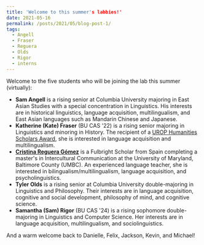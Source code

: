 ```yaml
---
title: 'Welcome to this summer's labbies!'
date: 2021-05-16
permalink: /posts/2021/05/blog-post-1/
tags:
  - Angell
  - Fraser
  - Reguera
  - Olds
  - Rigor
  - interns
---
```


Welcome to the five students who will be joining the lab this summer (virtually):
<ul>
 	<li><b>Sam Angell</b> is a rising senior at Columbia University majoring in East Asian Studies with a special concentration in Linguistics. His interests are in historical linguistics, language acquisition, multilingualism, and East Asian languages such as Mandarin Chinese and Japanese.</li>
 	<li><b>Katherine (Kate) Fraser</b> (BU CAS '22) is a rising senior majoring in Linguistics and minoring in History. The recipient of a <a href="https://www.bu.edu/urop/apply/special-awards/humanities-scholars-award/" target="_blank" rel="noopener noreferrer">UROP Humanities Scholars Award</a>, she is interested in language acquisition and multilingualism.</li>
 	<li><b><a href="https://www.linkedin.com/in/cristinaregomez/" target="_blank" rel="noopener noreferrer">Cristina Reguera Gómez</a></b> is a Fulbright Scholar from Spain completing a master's in Intercultural Communication at the University of Maryland, Baltimore County (UMBC). An experienced language teacher, she is interested in bilingualism/multilingualism, language acquisition, and psycholinguistics.</li>
 	<li><b>Tyler Olds</b> is a rising senior at Columbia University double-majoring in Linguistics and Philosophy. Their interests are in language acquisition, cognitive and social development, philosophy of mind, and cognitive science.</li>
 	<li><b>Samantha (Sam) Rigor</b> (BU CAS '24) is a rising sophomore double-majoring in Linguistics and Computer Science. Her interests are in language acquisition, multilingualism, and sociolinguistics.</li>
</ul>
<span>And a warm welcome back to Danielle, Felix, Jackson, Kevin, and Michael!</span>
